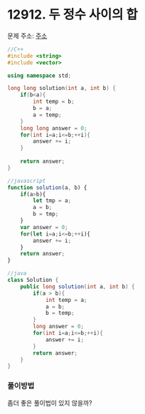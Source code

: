 # 12912. 두 정수 사이의 합

문제 주소: [주소](https://programmers.co.kr/learn/courses/30/lessons/12912)

```c++
//C++
#include <string>
#include <vector>

using namespace std;

long long solution(int a, int b) {
    if(b<a){
        int temp = b;
        b = a;
        a = temp;
    }
    long long answer = 0;
    for(int i=a;i<=b;++i){
        answer += i;
    }
    
    return answer;
}
```

```javascript
//javascript
function solution(a, b) {
    if(a>b){
        let tmp = a;
        a = b;
        b = tmp;
    }
    var answer = 0;
    for(let i=a;i<=b;++i){
        answer += i;
    }
    return answer;
}
```

```java
//java
class Solution {
    public long solution(int a, int b) {
        if(a > b){
            int temp = a;
            a = b;
            b = temp;
        }
        long answer = 0;
        for(int i=a;i<=b;++i){
            answer += i;
        }
        return answer;
    }
}
```



### 풀이방법

좀더 좋은 풀이법이 있지 않을까?